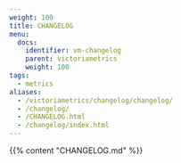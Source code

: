 ```yaml
---
weight: 100
title: CHANGELOG
menu:
  docs:
    identifier: vm-changelog
    parent: victoriametrics
    weight: 100
tags:
  - metrics
aliases:
  - /victoriametrics/changelog/changelog/
  - /changelog/
  - /CHANGELOG.html
  - /changelog/index.html
---
```

{{% content "CHANGELOG.md" %}}
